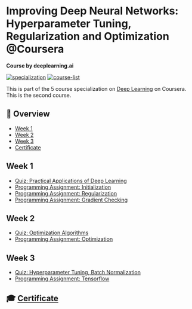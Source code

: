 # Improving Deep Neural Networks: Hyperparameter Tuning, Regularization and Optimization @Coursera

__Course by deeplearning.ai__

[![specialization](https://img.shields.io/badge/specialization-Deep%20Learning-<COLOR>.svg)](https://github.com/anishLearnsToCode/deep-learning-ai)
[![course-list](https://img.shields.io/badge/also%20see-Other%20Coursera%20Courses-1f72ff.svg)](https://github.com/anishLearnsToCode/course-list#coursera)

This is part of the 5 course specialization on 
[Deep Learning](https://github.com/anishLearnsToCode/deep-learning-ai) 
on Coursera. This is the second course.

## 📖 Overview
- [Week 1](#week-1)
- [Week 2](#week-2)
- [Week 3](#week-3)
- [Certificate](#-certificate)

## Week 1
- [Quiz: Practical Applications of Deep Learning](week_1/quiz-practical-aspects-of-deep-learning.md)
- [Programming Assignment: Initialization](week_1/initialization/Initialization.ipynb)
- [Programming Assignment: Regularization](week_1/regularization/Regularization_v2a.ipynb)
- [Programming Assignment: Gradient Checking](week_1/gradient-checking/Gradient+Checking+v1.ipynb)

## Week 2
- [Quiz: Optimization Algorithms](week_2/quiz-optimization-algorithms.md)
- [Programming Assignment: Optimization](week_2/optimization-methods/Optimization_methods_v1b.ipynb)

## Week 3
- [Quiz: Hyperparameter Tuning, Batch Normalization](week_3/quiz-hyperparameter-tuning-batch-normalization.md)
- [Programming Assignment: Tensorflow](week_3/tensorflow-tutorial/TensorFlow_Tutorial_v3b.ipynb)

## 🎓 [Certificate]()
